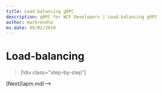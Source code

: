```yaml
---
title: Load-balancing gRPC
description: gRPC for WCF Developers | Load-balancing gRPC
author: markrendle
ms.date: 09/02/2019
---
```


# Load-balancing

>[!div class="step-by-step"]
<!-->[Next](apm.md)-->
